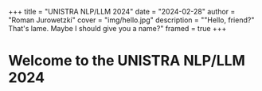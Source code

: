 +++
title = "UNISTRA NLP/LLM 2024"
date = "2024-02-28"
author = "Roman Jurowetzki"
cover = "img/hello.jpg"
description = "\"Hello, friend?\" That's lame. Maybe I should give you a name?"
framed = true
+++

# Welcome to the UNISTRA NLP/LLM 2024
